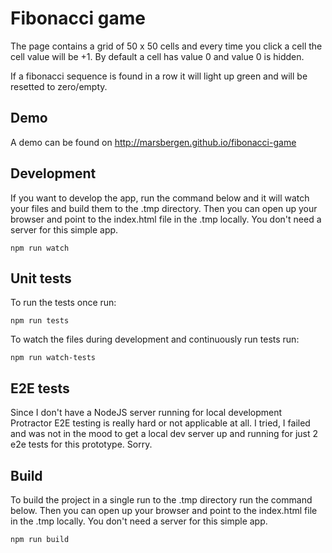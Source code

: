 # Fibonacci game

The page contains a grid of 50 x 50 cells and every time you click a cell the cell value will be +1.
By default a cell has value 0 and value 0 is hidden.

If a fibonacci sequence is found in a row it will light up green and will be resetted to zero/empty.

## Demo

A demo can be found on http://marsbergen.github.io/fibonacci-game

## Development

If you want to develop the app, run the command below and it will watch your files and build them to the .tmp directory.
Then you can open up your browser and point to the index.html file in the .tmp locally. You don't need a server for this simple app.

```
npm run watch
```

## Unit tests

To run the tests once run:

```
npm run tests
```

To watch the files during development and continuously run tests run:

```
npm run watch-tests
```

## E2E tests

Since I don't have a NodeJS server running for local development Protractor E2E testing is really hard or not applicable at all.
I tried, I failed and was not in the mood to get a local dev server up and running for just 2 e2e tests for this prototype. Sorry.

## Build

To build the project in a single run to the .tmp directory run the command below.
Then you can open up your browser and point to the index.html file in the .tmp locally. You don't need a server for this simple app.

```
npm run build
```
